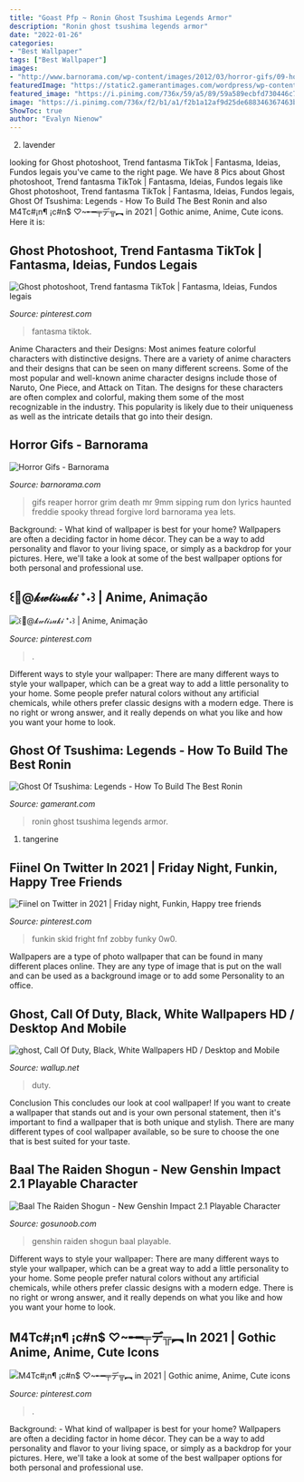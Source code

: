 ```yaml
---
title: "Goast Pfp ~ Ronin Ghost Tsushima Legends Armor"
description: "Ronin ghost tsushima legends armor"
date: "2022-01-26"
categories:
- "Best Wallpaper"
tags: ["Best Wallpaper"]
images:
- "http://www.barnorama.com/wp-content/images/2012/03/horror-gifs/09-horror-gifs.gif"
featuredImage: "https://static2.gamerantimages.com/wordpress/wp-content/uploads/2020/11/Ghost-of-Tsushima-Ronin-Armor.jpg"
featured_image: "https://i.pinimg.com/736x/59/a5/89/59a589ecbfd730446c786cc4014947a1.jpg"
image: "https://i.pinimg.com/736x/f2/b1/a1/f2b1a12af9d25de688346367463b58b1.jpg"
ShowToc: true
author: "Evalyn Nienow"
---
```



2. lavender 

	

		
looking for Ghost photoshoot, Trend fantasma TikTok | Fantasma, Ideias, Fundos legais you've came to the right page. We have 8 Pics about Ghost photoshoot, Trend fantasma TikTok | Fantasma, Ideias, Fundos legais like Ghost photoshoot, Trend fantasma TikTok | Fantasma, Ideias, Fundos legais, Ghost Of Tsushima: Legends - How To Build The Best Ronin and also M4Tc#¡n¶ ¡c#n$ ♡︎~╾━╤デ╦︻ in 2021 | Gothic anime, Anime, Cute icons. Here it is:
		
    
## Ghost Photoshoot, Trend Fantasma TikTok | Fantasma, Ideias, Fundos Legais

<img loading=lazy src="https://i.pinimg.com/736x/36/17/ee/3617ee6a595e374ff3115c0af10ef697.jpg" onerror="this.onerror=null;this.src='https://tse1.mm.bing.net/th?id=OIP.PJMj7WPqEig4rRkZDTXpdQHaKO&amp;pid=15.1';" alt="Ghost photoshoot, Trend fantasma TikTok | Fantasma, Ideias, Fundos legais">

_Source: pinterest.com_

>fantasma tiktok. 

	

Anime Characters and their Designs: Most animes feature colorful characters with distinctive designs.
There are a variety of anime characters and their designs that can be seen on many different screens. Some of the most popular and well-known anime character designs include those of Naruto, One Piece, and Attack on Titan. The designs for these characters are often complex and colorful, making them some of the most recognizable in the industry. This popularity is likely due to their uniqueness as well as the intricate details that go into their design.

    
## Horror Gifs - Barnorama

<img loading=lazy src="http://www.barnorama.com/wp-content/images/2012/03/horror-gifs/09-horror-gifs.gif" onerror="this.onerror=null;this.src='https://tse3.mm.bing.net/th?id=OIP.l8FQb_1ZHMOatBzAVEORnQHaDI&amp;pid=15.1';" alt="Horror Gifs - Barnorama">

_Source: barnorama.com_

>gifs reaper horror grim death mr 9mm sipping rum don lyrics haunted freddie spooky thread forgive lord barnorama yea lets. 

	

Background: - What kind of wallpaper is best for your home?
Wallpapers are often a deciding factor in home décor. They can be a way to add personality and flavor to your living space, or simply as a backdrop for your pictures. Here, we'll take a look at some of the best wallpaper options for both personal and professional use.

    
## ꒰💌@𝓀𝓌𝓉𝒾𝓈𝓊𝓀𝒾 ⁺˖꒱ | Anime, Animação

<img loading=lazy src="https://i.pinimg.com/736x/28/be/e1/28bee18b392d377fa530c3607a9f3d1f.jpg" onerror="this.onerror=null;this.src='https://tse2.mm.bing.net/th?id=OIP.Fe-m-0OnA45LIPc83fAp2wHaHa&amp;pid=15.1';" alt="꒰💌@𝓀𝓌𝓉𝒾𝓈𝓊𝓀𝒾 ⁺˖꒱ | Anime, Animação">

_Source: pinterest.com_

>. 

	

Different ways to style your wallpaper:
There are many different ways to style your wallpaper, which can be a great way to add a little personality to your home. Some people prefer natural colors without any artificial chemicals, while others prefer classic designs with a modern edge. There is no right or wrong answer, and it really depends on what you like and how you want your home to look.

    
## Ghost Of Tsushima: Legends - How To Build The Best Ronin

<img loading=lazy src="https://static2.gamerantimages.com/wordpress/wp-content/uploads/2020/11/Ghost-of-Tsushima-Ronin-Armor.jpg" onerror="this.onerror=null;this.src='https://tse3.mm.bing.net/th?id=OIP.qSngbmHxD6YpojssNSNEegHaD5&amp;pid=15.1';" alt="Ghost Of Tsushima: Legends - How To Build The Best Ronin">

_Source: gamerant.com_

>ronin ghost tsushima legends armor. 

	

1. tangerine 

    
## Fiinel On Twitter In 2021 | Friday Night, Funkin, Happy Tree Friends

<img loading=lazy src="https://i.pinimg.com/736x/59/a5/89/59a589ecbfd730446c786cc4014947a1.jpg" onerror="this.onerror=null;this.src='https://tse4.mm.bing.net/th?id=OIP.owYWETwLBuoKKJqJd13TlwHaGN&amp;pid=15.1';" alt="Fiinel on Twitter in 2021 | Friday night, Funkin, Happy tree friends">

_Source: pinterest.com_

>funkin skid fright fnf zobby funky 0w0. 

	



Wallpapers are a type of photo wallpaper that can be found in many different places online. They are any type of image that is put on the wall and can be used as a background image or to add some Personality to an office.

    
## Ghost, Call Of Duty, Black, White Wallpapers HD / Desktop And Mobile

<img loading=lazy src="https://wallup.net/wp-content/uploads/2016/01/31061-ghost-Call_of_Duty-black-white.jpg" onerror="this.onerror=null;this.src='https://tse2.mm.bing.net/th?id=OIP.EjLJonNkn1O6va3Ozp9vGwHaD0&amp;pid=15.1';" alt="ghost, Call Of Duty, Black, White Wallpapers HD / Desktop and Mobile">

_Source: wallup.net_

>duty. 

	

Conclusion
This concludes our look at cool wallpaper! If you want to create a wallpaper that stands out and is your own personal statement, then it's important to find a wallpaper that is both unique and stylish. There are many different types of cool wallpaper available, so be sure to choose the one that is best suited for your taste.

    
## Baal The Raiden Shogun - New Genshin Impact 2.1 Playable Character

<img loading=lazy src="https://static.gosunoob.com/img/1/2021/07/Baal-The-Raiden-Shogun-New-Genshin-Impact-2.1-Playable-Character.jpg" onerror="this.onerror=null;this.src='https://tse3.mm.bing.net/th?id=OIP.cmNeI49LvC_5uRwpnU2u7wHaEE&amp;pid=15.1';" alt="Baal The Raiden Shogun - New Genshin Impact 2.1 Playable Character">

_Source: gosunoob.com_

>genshin raiden shogun baal playable. 

	

Different ways to style your wallpaper:
There are many different ways to style your wallpaper, which can be a great way to add a little personality to your home. Some people prefer natural colors without any artificial chemicals, while others prefer classic designs with a modern edge. There is no right or wrong answer, and it really depends on what you like and how you want your home to look.

    
## M4Tc#¡n¶ ¡c#n$ ♡︎~╾━╤デ╦︻ In 2021 | Gothic Anime, Anime, Cute Icons

<img loading=lazy src="https://i.pinimg.com/736x/f2/b1/a1/f2b1a12af9d25de688346367463b58b1.jpg" onerror="this.onerror=null;this.src='https://tse3.mm.bing.net/th?id=OIP.I_sy7IA5QVE8HoZEGbFUlAAAAA&amp;pid=15.1';" alt="M4Tc#¡n¶ ¡c#n$ ♡︎~╾━╤デ╦︻ in 2021 | Gothic anime, Anime, Cute icons">

_Source: pinterest.com_

>. 

	

Background: - What kind of wallpaper is best for your home?
Wallpapers are often a deciding factor in home décor. They can be a way to add personality and flavor to your living space, or simply as a backdrop for your pictures. Here, we'll take a look at some of the best wallpaper options for both personal and professional use.

